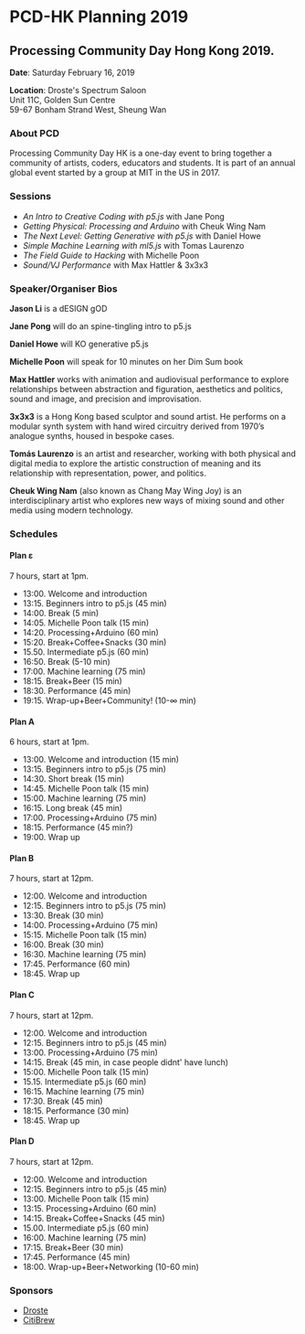 # PCD-HK Planning 2019

## Processing Community Day Hong Kong 2019. 

**Date**: Saturday February 16, 2019

**Location**: Droste's Spectrum Saloon\
Unit 11C, Golden Sun Centre\
59-67 Bonham Strand West, Sheung Wan

### About PCD
Processing Community Day HK is a one-day event to bring together a community of artists, coders, educators and students. It is part of an annual global event started by a group at MIT in the US in 2017.

### Sessions
- _An Intro to Creative Coding with p5.js_ with Jane Pong
- _Getting Physical: Processing and Arduino_ with Cheuk Wing Nam
- _The Next Level: Getting Generative with p5.js_ with Daniel Howe
- _Simple Machine Learning with ml5.js_ with Tomas Laurenzo
- _The Field Guide to Hacking_ with Michelle Poon
- _Sound/VJ Performance_ with Max Hattler & 3x3x3

### Speaker/Organiser Bios

**Jason Li** is a dESIGN gOD

**Jane Pong** will do an spine-tingling intro to p5.js 

**Daniel Howe** will KO generative p5.js

**Michelle Poon** will speak for 10 minutes on her Dim Sum book

**Max Hattler** works with animation and audiovisual performance to explore relationships between abstraction and figuration, aesthetics and politics, sound and image, and precision and improvisation.

**3x3x3** is a Hong Kong based sculptor and sound artist. He performs on a modular synth system with hand wired circuitry derived from 1970’s analogue synths, housed in bespoke cases.

**Tomás Laurenzo** is an artist and researcher, working with both physical and digital media to explore the artistic construction of meaning and its relationship with representation, power, and politics.

**Cheuk Wing Nam** (also known as Chang May Wing Joy) is an interdisciplinary artist who explores new ways of mixing sound and other media using modern technology.

### Schedules

#### Plan ε
7 hours, start at 1pm.
- 13:00. Welcome and introduction
- 13:15. Beginners intro to p5.js (45 min)
- 14:00. Break (5 min)
- 14:05. Michelle Poon talk (15 min)
- 14:20. Processing+Arduino (60 min)
- 15:20. Break+Coffee+Snacks (30 min)
- 15.50. Intermediate p5.js (60 min)
- 16:50. Break (5-10 min)
- 17:00. Machine learning (75 min)
- 18:15. Break+Beer (15 min)
- 18:30. Performance (45 min)
- 19:15. Wrap-up+Beer+Community! (10-∞ min)

#### Plan A
6 hours, start at 1pm. 
- 13:00. Welcome and introduction (15 min)
- 13:15. Beginners intro to p5.js (75 min)
- 14:30. Short break (15 min)
- 14:45. Michelle Poon talk (15 min)
- 15:00. Machine learning (75 min)
- 16:15. Long break (45 min)
- 17:00. Processing+Arduino (75 min)
- 18:15. Performance (45 min?)
- 19:00. Wrap up

#### Plan B
7 hours, start at 12pm.
- 12:00. Welcome and introduction
- 12:15. Beginners intro to p5.js (75 min)
- 13:30. Break (30 min)
- 14:00. Processing+Arduino (75 min)
- 15:15. Michelle Poon talk (15 min)
- 16:00. Break (30 min)
- 16:30. Machine learning (75 min)
- 17:45. Performance (60 min)
- 18:45. Wrap up

#### Plan C
7 hours, start at 12pm.
- 12:00. Welcome and introduction
- 12:15. Beginners intro to p5.js (45 min)
- 13:00. Processing+Arduino (75 min)
- 14:15. Break (45 min, in case people didnt' have lunch)
- 15:00. Michelle Poon talk (15 min)
- 15.15. Intermediate p5.js (60 min)
- 16:15. Machine learning (75 min)
- 17:30. Break (45 min)
- 18:15. Performance (30 min)
- 18:45. Wrap up

#### Plan D
7 hours, start at 12pm.
- 12:00. Welcome and introduction
- 12:15. Beginners intro to p5.js (45 min)
- 13:00. Michelle Poon talk (15 min)
- 13:15. Processing+Arduino (60 min)
- 14:15. Break+Coffee+Snacks (45 min)
- 15.00. Intermediate p5.js (60 min)
- 16:00. Machine learning (75 min)
- 17:15. Break+Beer (30 min)
- 17:45. Performance (45 min)
- 18:00. Wrap-up+Beer+Networking (10-60 min)

### Sponsors
- [Droste](http://droste.hk/)
- [CitiBrew](https://www.facebook.com/citibrewhk/)
